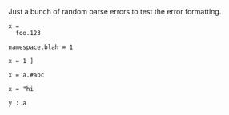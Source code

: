 Just a bunch of random parse errors to test the error formatting.

```unison:error
x = 
  foo.123
```

```unison:error
namespace.blah = 1
```

```unison:error
x = 1 ]
```

```unison:error
x = a.#abc
```

```unison:error
x = "hi
```

```unison:error
y : a 
```
